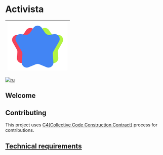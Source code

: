 # Activista

<div  align="center">

| ![activista logo](./assets/logo.svg) |
| ------------------------------------ |

</div>

[![ru](https://img.shields.io/badge/lang-ru-blue.svg)](./README.ru.md)

## Welcome

## Contributing

This project uses [C4(Collective Code Construction Contract)](https://rfc.zeromq.org/spec:42/C4/) process for contributions.

## [Technical requirements](./technical_requirements.md)
